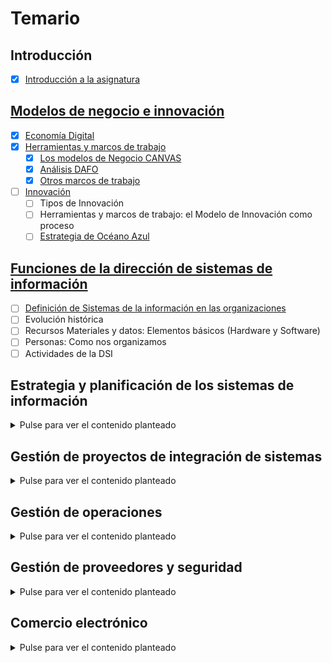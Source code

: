 # Temario

## Introducción
- [x] [Introducción a la asignatura](t00-introduccion.md)

## [Modelos de negocio e innovación](./t01-modelosDeNegocioInnovacion.md)

- [x] [Economía Digital](t01-01-economiaDigital.md)
- [x] [Herramientas y marcos de trabajo](t01-02-herramientasMarcos.md)
    - [x] [Los modelos de Negocio CANVAS](t01-04-lienzoCANVAS.md)
    - [x] [Análisis DAFO](t01-05-analisisDAFO.md)
    - [x] [Otros marcos de trabajo](t01-03-algunosMarcos.md)
- [ ] [Innovación](t01-06-innovacion.md)
    - [ ] Tipos de Innovación
    - [ ] Herramientas y marcos de trabajo: el Modelo de Innovación como proceso
    - [ ] [Estrategia de Océano Azul](t01-06-innovacionOceanoAzul.md)

## [Funciones de la dirección de sistemas de información](t02-00-funcionesDSI.md)

- [ ] [Definición de Sistemas de la información en las organizaciones](t02-01-definicion.md)
- [ ] Evolución histórica
- [ ] Recursos Materiales y datos: Elementos básicos (Hardware y Software)
- [ ] Personas: Como nos organizamos
- [ ] Actividades de la DSI

## Estrategia y planificación de los sistemas de información

<details><summary>Pulse para ver el contenido planteado</summary>

- [ ] Transformación digital.
- [ ] La organización: usuarios - clientes.
- [ ] Evolución histórica.
- [ ] Planificación de las TI.
- [ ] Selección de la arquitectura empresarial. Caso: Mercado Libre.
- [ ] Evaluación, gestión y control de proyectos.
- [ ] El capital humano de TI.
- [ ] El rol del CIO.

</details>

## Gestión de proyectos de integración de sistemas

<details><summary>Pulse para ver el contenido planteado</summary>

- [ ] Objetivos, Introducción e Historia.
- [ ] Lenguajes de Programación.
- [ ] Metodología de Desarrollo, Ágil, CMMi.
- [ ] Tipología de Aplicaciones. ERP
- [ ] Caso Práctico: Implantación del ERP en CISCO

</details>

## Gestión de operaciones

<details><summary>Pulse para ver el contenido planteado</summary>

- [ ] Objetivos.
- [ ] Infraestructura Tecnológica.
- [ ] Cloud Computing.
- [ ] Green IT.- Virtualización: Virtualización de Servidores.
- [ ] Arquitectura Empresarial. 

</details>

## Gestión de proveedores y seguridad

<details><summary>Pulse para ver el contenido planteado</summary>

- [ ] Objetivos e introducción a la gestión de servicios.
- [ ] Rightsourcing, outsourcing, insourcing, multisourcing.
- [ ] Offshoring. Cómo se implanta y dónde es mejor implantarlo.
- [ ] Definición de SLA en procesos de externalización.
- [ ] Caso práctico de contrato SLA.
- [ ] Seguridad de Información en los negocios.
- [ ] Seguridad y privacidad.

</details>

## Comercio electrónico

<details><summary>Pulse para ver el contenido planteado</summary>

- [ ] Definición Comercio electrónico.
- [ ] Características Comercio electrónico.
- [ ] Evolución y situación actual. Éxitos y fracasos.
- [ ] Componentes de Negocio electrónico.
- [ ] Claves del Comercio electrónico.

</details>
